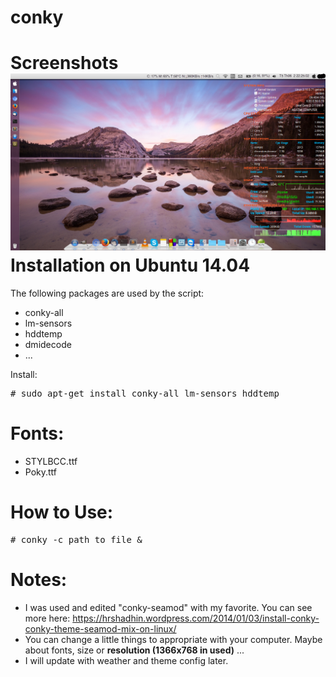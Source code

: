 conky
=====
Screenshots
<img src='Screeshot.png'>
Installation on Ubuntu 14.04
====
The following packages are used by the script:
* conky-all
* lm-sensors
* hddtemp
* dmidecode
* ...

Install:
<pre># sudo apt-get install conky-all lm-sensors hddtemp</pre>

Fonts:
====
* STYLBCC.ttf
* Poky.ttf

How to Use:
====
<pre># conky -c path_to_file &</pre>

Notes: 
===
* I was used and edited "conky-seamod" with my favorite. You can see more here: https://hrshadhin.wordpress.com/2014/01/03/install-conky-conky-theme-seamod-mix-on-linux/ 
* You can change a little things to appropriate with your computer. Maybe about fonts, size or **resolution (1366x768 in used)** ...
* I will update with weather and theme config later.

